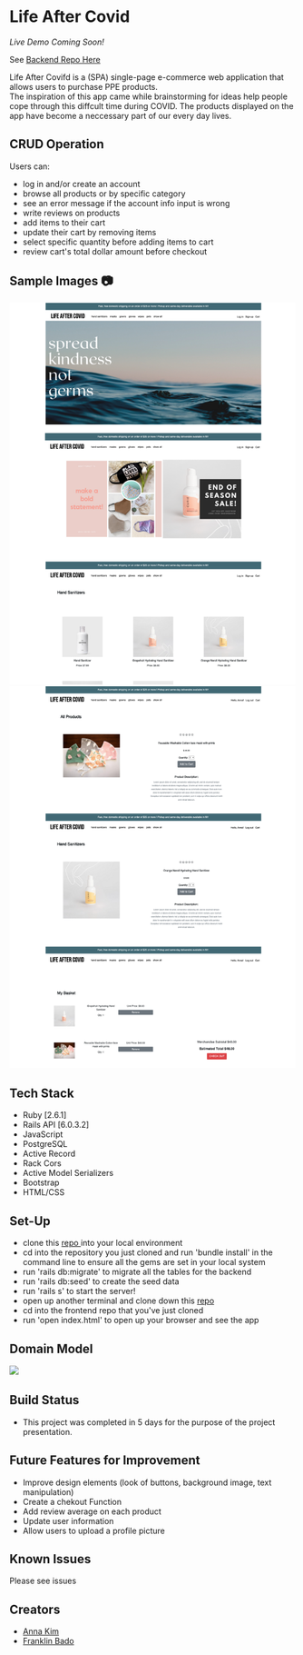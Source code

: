 # Life After Covid
*Live Demo Coming Soon!*

See <a href = "https://github.com/iannakim/Life-After-Covid-backend"> Backend Repo Here</a>

Life After Covifd is a (SPA) single-page e-commerce web application that allows users to purchase PPE products. <br>
The inspiration of this app came while brainstorming for ideas help people cope through this diffcult time during COVID. The products displayed on the app have become a neccessary part of our every day lives.

## CRUD Operation
  Users can:
   * log in and/or create an account
   * browse all products or by specific category
   * see an error message if the account info input is wrong
   * write reviews on products
   * add items to their cart 
   * update their cart by removing items 
   * select specific quantity before adding items to cart
   * review cart's total dollar amount before checkout

## Sample Images 📷

<img src='FRONTEND/image/screenshot1.png'> </img>
<img src='FRONTEND/image/screenshot2.png'> </img>

## Tech Stack
   * Ruby [2.6.1]
   * Rails API [6.0.3.2]
   * JavaScript
   * PostgreSQL
   * Active Record
   * Rack Cors
   * Active Model Serializers
   * Bootstrap
   * HTML/CSS

 ## Set-Up 
   * clone this <a href = "https://github.com/iannakim/Life-After-Covid-backend"> repo </a> into your local environment
   * cd into the repository you just cloned and run 'bundle install' in the command line to ensure all the gems are set in your local system 
   * run 'rails db:migrate' to migrate all the tables for the backend 
   * run 'rails db:seed' to create the seed data
   * run 'rails s' to start the server!
   * open up another terminal and clone down this <a href = "https://github.com/iannakim/Mod-3-Project"> repo </a>
   * cd into the frontend repo that you've just cloned
   * run 'open index.html' to open up your browser and see the app
 
## Domain Model
<img src='FRONTEND/image/ERD.png'> </img>

## Build Status
* This project was completed in 5 days for the purpose of the project presentation.

## Future Features for Improvement
   * Improve design elements (look of buttons, background image, text manipulation)
   * Create a chekout Function
   * Add review average on each product
   * Update user information
   * Allow users to upload a profile picture
   
## Known Issues
Please see issues
 
## Creators
 * [Anna Kim](https://github.com/iannakim)
 * [Franklin Bado](https://github.com/fbado66)
 
